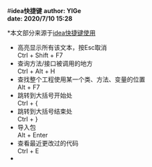 #**idea快捷键**
**author: YIGe**  
**date: 2020/7/10 15:28**  

*本文部分来源于[idea快捷键使用](https://blog.csdn.net/wytocsdn/article/details/81987394)

+ 高亮显示所有该文本，按Esc取消  
  Ctrl + Shift + F7
+ 查询方法/接口被调用的地方  
  Ctrl + Alt + H
+ 查找整个工程使用某一个类、方法、变量的位置  
  Alt + F7
+ 跳转到大括号开始处  
  Ctrl + {
+ 跳转到大括号结束处  
  Ctrl + }
+ 导入包  
  Alt + Enter
+ 查看最近更改过的代码  
  Ctrl + E
+ 